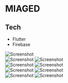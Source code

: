 # MIAGED

## Tech

* Flutter
* Firebase 



![Screenshot](captures/EcranDaccueil.jpg)                
![Screenshot](captures/login.jpg)
![Screenshot](captures/mdp.jpg)                
![Screenshot](captures/register.jpg)
![Screenshot](captures/listeDesVetements.jpg)                
![Screenshot](captures/detail.jpg)
![Screenshot](captures/panier.jpg)                
![Screenshot](captures/edit.jpg)
![Screenshot](captures/filtre.jpg)                












